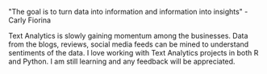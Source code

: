 "The goal is to turn data into information and information into insights" - Carly Fiorina

Text Analytics is slowly gaining momentum among the businesses. Data from the blogs, reviews, social media feeds can be mined to understand sentiments of the data. I love working with Text Analytics projects in both R and Python. I am still learning and any feedback will be appreciated.

